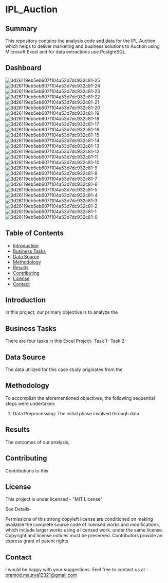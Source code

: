# IPL_Auction

## Summary

This repository contains the analysis code and data for the IPL Auction which helps to deliver marketing and business solutions to Auction using Microsoft Excel and for data extractions use PostgreSQL. 

## Dashboard
![3d26119eb5eb607f104a53d7dc932c81-25](https://github.com/Pramod2021-24IT/IPL_Auction/assets/95674009/2e76de28-38c2-488d-8fed-a7733c75bc74)
![3d26119eb5eb607f104a53d7dc932c81-24](https://github.com/Pramod2021-24IT/IPL_Auction/assets/95674009/5e82f7aa-d9a4-4685-bb0e-c78c169c856b)
![3d26119eb5eb607f104a53d7dc932c81-23](https://github.com/Pramod2021-24IT/IPL_Auction/assets/95674009/43e24602-5c2b-4de9-b4cc-a3d74f57540f)
![3d26119eb5eb607f104a53d7dc932c81-22](https://github.com/Pramod2021-24IT/IPL_Auction/assets/95674009/a78c5145-650d-47fd-9a4e-0c28e3ef7e16)
![3d26119eb5eb607f104a53d7dc932c81-21](https://github.com/Pramod2021-24IT/IPL_Auction/assets/95674009/74f61568-cfb2-4993-9ef4-63e4c29a867c)
![3d26119eb5eb607f104a53d7dc932c81-20](https://github.com/Pramod2021-24IT/IPL_Auction/assets/95674009/dc880c83-6415-474f-a5ce-5ae238865393)
![3d26119eb5eb607f104a53d7dc932c81-19](https://github.com/Pramod2021-24IT/IPL_Auction/assets/95674009/bf90ff4e-2c60-47af-9c18-a7a40f97a229)
![3d26119eb5eb607f104a53d7dc932c81-18](https://github.com/Pramod2021-24IT/IPL_Auction/assets/95674009/0f125644-b320-4640-8962-547262248ff1)
![3d26119eb5eb607f104a53d7dc932c81-17](https://github.com/Pramod2021-24IT/IPL_Auction/assets/95674009/2260d568-2f87-44fa-a9dc-5e8de46c221e)
![3d26119eb5eb607f104a53d7dc932c81-16](https://github.com/Pramod2021-24IT/IPL_Auction/assets/95674009/052c76c6-456e-4637-b466-1f2c956ff720)
![3d26119eb5eb607f104a53d7dc932c81-15](https://github.com/Pramod2021-24IT/IPL_Auction/assets/95674009/6cf34964-3e4c-48d8-8088-b0a65df2f3a0)
![3d26119eb5eb607f104a53d7dc932c81-14](https://github.com/Pramod2021-24IT/IPL_Auction/assets/95674009/76796cd0-60f7-4d59-ae2f-edfc42d841a4)
![3d26119eb5eb607f104a53d7dc932c81-13](https://github.com/Pramod2021-24IT/IPL_Auction/assets/95674009/fdfb30ba-2b7a-4758-b7cc-0af5f36f6c81)
![3d26119eb5eb607f104a53d7dc932c81-12](https://github.com/Pramod2021-24IT/IPL_Auction/assets/95674009/3ad3f5a2-8e4e-4d54-a228-ba4c59cc962f)
![3d26119eb5eb607f104a53d7dc932c81-11](https://github.com/Pramod2021-24IT/IPL_Auction/assets/95674009/136157b9-62be-4a4a-8bdb-d9a5c8960b38)
![3d26119eb5eb607f104a53d7dc932c81-10](https://github.com/Pramod2021-24IT/IPL_Auction/assets/95674009/6b4b5dbb-546e-4918-b5f0-98f0d742644c)
![3d26119eb5eb607f104a53d7dc932c81-9](https://github.com/Pramod2021-24IT/IPL_Auction/assets/95674009/0fb9d7b4-4dd0-4af7-b8b5-1af4c196859b)
![3d26119eb5eb607f104a53d7dc932c81-8](https://github.com/Pramod2021-24IT/IPL_Auction/assets/95674009/f85558b7-7c2f-4273-92e2-984c74c9e6ef)
![3d26119eb5eb607f104a53d7dc932c81-7](https://github.com/Pramod2021-24IT/IPL_Auction/assets/95674009/0c13b9b5-3849-490c-8c71-1e7456a97402)
![3d26119eb5eb607f104a53d7dc932c81-6](https://github.com/Pramod2021-24IT/IPL_Auction/assets/95674009/8a4d33b1-1790-48fa-ad22-6937cb6ba171)
![3d26119eb5eb607f104a53d7dc932c81-5](https://github.com/Pramod2021-24IT/IPL_Auction/assets/95674009/fd3cd04d-57b4-4ea8-b99a-341a1649514d)
![3d26119eb5eb607f104a53d7dc932c81-4](https://github.com/Pramod2021-24IT/IPL_Auction/assets/95674009/a4747a45-2120-4f32-ab9a-f58df325bef9)
![3d26119eb5eb607f104a53d7dc932c81-3](https://github.com/Pramod2021-24IT/IPL_Auction/assets/95674009/d4de6cd1-ea0e-4b91-8b42-b6435759b055)
![3d26119eb5eb607f104a53d7dc932c81-2](https://github.com/Pramod2021-24IT/IPL_Auction/assets/95674009/86eaf569-b110-44fd-952e-ae1bdeb5711e)
![3d26119eb5eb607f104a53d7dc932c81-1](https://github.com/Pramod2021-24IT/IPL_Auction/assets/95674009/d20643c4-df24-4d97-a3ef-6a94b9c14fb1)
![3d26119eb5eb607f104a53d7dc932c81-0](https://github.com/Pramod2021-24IT/IPL_Auction/assets/95674009/dd55b3e9-3706-47c3-9429-91d4ace44a4a)




## Table of Contents

* [Introduction](#introduction)
* [Business Tasks](#business-tasks)
* [Data Source](#data-source)
* [Methodology](#methodology)
* [Results](#results) 
* [Contributing](#contributing)
* [License](#license)
* [Contact](#contact)

## Introduction

In this project, our primary objective is to analyze the 


## Business Tasks

There are four tasks in this Excel Project-
Task 1-
Task 2-


## Data Source

The data utilized for this case study originates from the 




## Methodology

To accomplish the aforementioned objectives, the following sequential steps were undertaken:

1. Data Preprocessing:
   The initial phase involved through data


## Results

The outcomes of our analysis,

## Contributing

Contributions to this

## License
This project is under licensed - "MIT License"

See Details-

Permissions of this strong copyleft license are conditioned on making available the complete source code of licensed works and modifications, which include larger works using a licensed work, under the same license. Copyright and license notices must be preserved. Contributors provide an express grant of patent rights.

## Contact
I would be happy with your suggestions. Feel free to contact us at - pramod.maurya12321@gmail.com 



